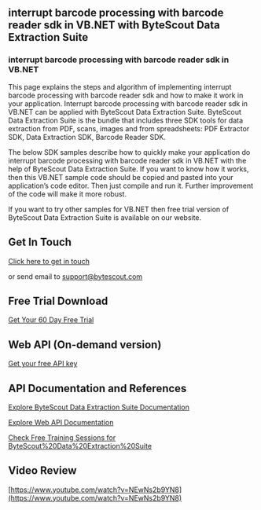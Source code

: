 ## interrupt barcode processing with barcode reader sdk in VB.NET with ByteScout Data Extraction Suite

### interrupt barcode processing with barcode reader sdk in VB.NET

This page explains the steps and algorithm of implementing interrupt barcode processing with barcode reader sdk and how to make it work in your application. Interrupt barcode processing with barcode reader sdk in VB.NET can be applied with ByteScout Data Extraction Suite. ByteScout Data Extraction Suite is the bundle that includes three SDK tools for data extraction from PDF, scans, images and from spreadsheets: PDF Extractor SDK, Data Extraction SDK, Barcode Reader SDK.

The below SDK samples describe how to quickly make your application do interrupt barcode processing with barcode reader sdk in VB.NET with the help of ByteScout Data Extraction Suite. If you want to know how it works, then this VB.NET sample code should be copied and pasted into your application’s code editor. Then just compile and run it. Further improvement of the code will make it more robust.

 If you want to try other samples for VB.NET then free trial version of ByteScout Data Extraction Suite is available on our website.

## Get In Touch

[Click here to get in touch](https://bytescout.zendesk.com/hc/en-us/requests/new?subject=ByteScout%20Data%20Extraction%20Suite%20Question)

or send email to [support@bytescout.com](mailto:support@bytescout.com?subject=ByteScout%20Data%20Extraction%20Suite%20Question) 

## Free Trial Download

[Get Your 60 Day Free Trial](https://bytescout.com/download/web-installer?utm_source=github-readme)

## Web API (On-demand version)

[Get your free API key](https://pdf.co/documentation/api?utm_source=github-readme)

## API Documentation and References

[Explore ByteScout Data Extraction Suite Documentation](https://bytescout.com/documentation/index.html?utm_source=github-readme)

[Explore Web API Documentation](https://pdf.co/documentation/api?utm_source=github-readme)

[Check Free Training Sessions for ByteScout%20Data%20Extraction%20Suite](https://academy.bytescout.com/)

## Video Review

[https://www.youtube.com/watch?v=NEwNs2b9YN8](https://www.youtube.com/watch?v=NEwNs2b9YN8)